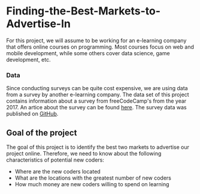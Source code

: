 # Finding-the-Best-Markets-to-Advertise-In

For this project, we will assume to be working for an e-learning company that offers online courses on programming. Most courses focus on web and mobile development, while some others cover data science, game development, etc. 

### Data

Since conducting surveys can be quite cost expensive, we are using data from a survey by another e-learning company. The data set of this project contains information about a survey from freeCodeCamp's from the year 2017. An artice about the survey can be found [here](https://www.freecodecamp.org/news/we-asked-20-000-people-who-they-are-and-how-theyre-learning-to-code-fff5d668969/). The survey data was published on [GitHub](https://github.com/freeCodeCamp/2017-new-coder-survey).

## Goal of the project

The goal of this project is to identify the best two markets to advertise our project online. Therefore, we need to know about the following characteristics of potential new coders:
- Where are the new coders located
- What are the locations with the greatest number of new coders
- How much money are new coders willing to spend on learning
